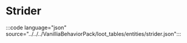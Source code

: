 # Strider

:::code language="json" source="../../../VanilliaBehaviorPack/loot_tables/entities/strider.json":::